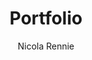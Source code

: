 ---
title: Portfolio
description: "An overview of some of my academic research and data science projects."
author: "Nicola Rennie"
show_post_thumbnail: true
images:
- featured.png
show_author_byline: false
show_post_date: false
type: portfolio
layout: list-grid 
cascade:    
  show_author_byline: true
  show_post_date: false
  show_comments: false
---